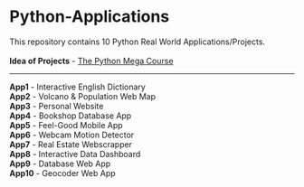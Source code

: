 # Python-Applications

This repository contains 10 Python Real World Applications/Projects. </br></br>
<b>Idea of Projects</b>  - [The Python Mega Course](https://www.udemy.com/course/the-python-mega-course/) </br>

***

<b>App1</b>  -  Interactive English Dictionary </br>
<b>App2</b>  -  Volcano & Population Web Map </br>
<b>App3</b>  -  Personal Website </br>
<b>App4</b>  -  Bookshop Database App </br>
<b>App5</b>  -  Feel-Good Mobile App </br>
<b>App6</b>  -  Webcam Motion Detector </br>
<b>App7</b>  -  Real Estate Webscrapper </br>
<b>App8</b>  -  Interactive Data Dashboard </br>
<b>App9</b>  -  Database Web App </br>
<b>App10</b> -  Geocoder Web App
